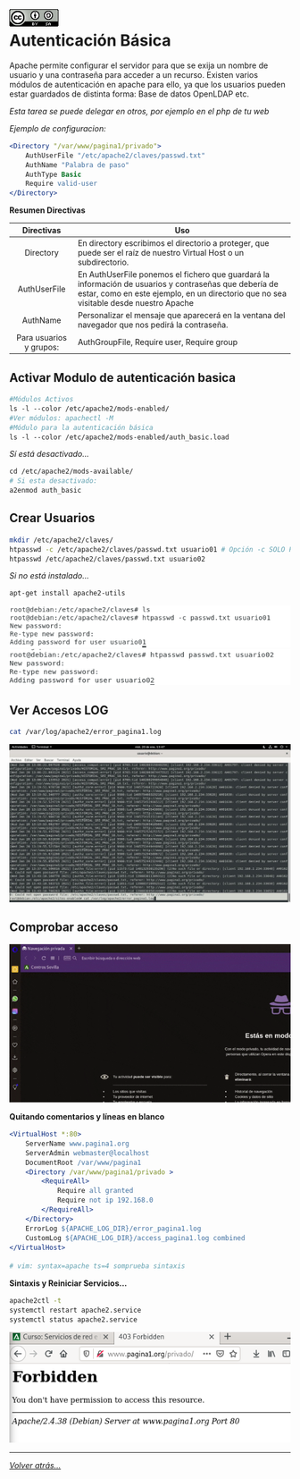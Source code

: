 <img src="/imagenes/MI-LICENCIA88x31.png" style="float: left; margin-right: 10px;" />

# Autenticación Básica

Apache permite configurar el servidor para que se exija un nombre de usuario y una contraseña para acceder a un recurso.
Existen varios módulos de autenticación en apache para ello, ya que los usuarios pueden estar guardados de distinta forma:
Base de datos
OpenLDAP
etc.

*Esta tarea se puede delegar en otros, por ejemplo en el php de tu web*

*Ejemplo de configuracion:*

```apache
<Directory "/var/www/pagina1/privado">
    AuthUserFile "/etc/apache2/claves/passwd.txt"
    AuthName "Palabra de paso"
    AuthType Basic
    Require valid-user
</Directory>
```

**Resumen Directivas**

| Directivas | Uso |
|:-:|-|
| Directory | En directory escribimos el directorio a proteger, que puede ser el raíz de nuestro Virtual Host o un subdirectorio. |
| AuthUserFile | En AuthUserFile ponemos el fichero que guardará la información de usuarios y contraseñas que debería de estar, como en este ejemplo, en un directorio que no sea visitable desde nuestro Apache |
| AuthName | Personalizar el mensaje que aparecerá en la ventana del navegador que nos pedirá la contraseña. |
| Para usuarios y grupos: | AuthGroupFile, Require user, Require group |


## Activar Modulo de autenticación basica

```apache
#Módulos Activos
ls -l --color /etc/apache2/mods-enabled/
#Ver módulos: apachectl -M
#Módulo para la autenticación básica
ls -l --color /etc/apache2/mods-enabled/auth_basic.load
```

*Sí está desactivado...*

```apache
cd /etc/apache2/mods-available/
# Si esta desactivado:
a2enmod auth_basic
```

##  Crear Usuarios

```bash
mkdir /etc/apache2/claves/
htpasswd -c /etc/apache2/claves/passwd.txt usuario01 # Opción -c SOLO PARA CREAR EL FICHERO 1ª Vez
htpasswd /etc/apache2/claves/passwd.txt usuario02
```

*Si no está instalado...*

```bash
apt-get install apache2-utils
```

![crearUsuarios](../../imagenes/apache2/crearUsuarios.jpg)
![crearUsuarios](../../imagenes/apache2/crearUsuarios2.jpg)

## Ver Accesos LOG

```bash
cat /var/log/apache2/error_pagina1.log
```

![crearUsuarios](../../imagenes/apache2/accesosLOGApache.jpg)

<!-- Si solo nos interesa que acceda un usuario, utilizaremos:
Require user usuario1, en lugar de Require valid user -->

## Comprobar acceso

![crearUsuarios](../../imagenes/apache2/accesosComprobar.gif)


**Quitando comentarios y líneas en blanco**

```apache
<VirtualHost *:80>
	ServerName www.pagina1.org
	ServerAdmin webmaster@localhost
	DocumentRoot /var/www/pagina1
	<Directory /var/www/pagina1/privado >
		<RequireAll>
			Require all granted
			Require not ip 192.168.0
		</RequireAll>
	</Directory>
	ErrorLog ${APACHE_LOG_DIR}/error_pagina1.log
	CustomLog ${APACHE_LOG_DIR}/access_pagina1.log combined
</VirtualHost>

# vim: syntax=apache ts=4 somprueba sintaxis
```

**Sintaxis y Reiniciar Servicios...**

```bash
apache2ctl -t
systemctl restart apache2.service
systemctl status apache2.service
```

![Opciones](../../imagenes/apache2/accesoErroresProhibi.jpg)
__________________________
*[Volver atrás...](/README.md)*